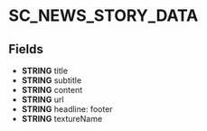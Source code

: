 # SC_NEWS_STORY_DATA

## Fields
* **STRING** title
* **STRING** subtitle
* **STRING** content
* **STRING** url
* **STRING** headline: footer
* **STRING** textureName